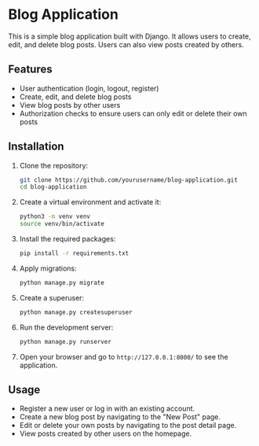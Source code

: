 # Blog Application

This is a simple blog application built with Django. It allows users to create, edit, and delete blog posts. Users can also view posts created by others.

## Features

- User authentication (login, logout, register)
- Create, edit, and delete blog posts
- View blog posts by other users
- Authorization checks to ensure users can only edit or delete their own posts

## Installation

1. Clone the repository:
    ```sh
    git clone https://github.com/yourusername/blog-application.git
    cd blog-application
    ```

2. Create a virtual environment and activate it:
    ```sh
    python3 -m venv venv
    source venv/bin/activate
    ```

3. Install the required packages:
    ```sh
    pip install -r requirements.txt
    ```

4. Apply migrations:
    ```sh
    python manage.py migrate
    ```

5. Create a superuser:
    ```sh
    python manage.py createsuperuser
    ```

6. Run the development server:
    ```sh
    python manage.py runserver
    ```

7. Open your browser and go to `http://127.0.0.1:8000/` to see the application.

## Usage

- Register a new user or log in with an existing account.
- Create a new blog post by navigating to the "New Post" page.
- Edit or delete your own posts by navigating to the post detail page.
- View posts created by other users on the homepage.
